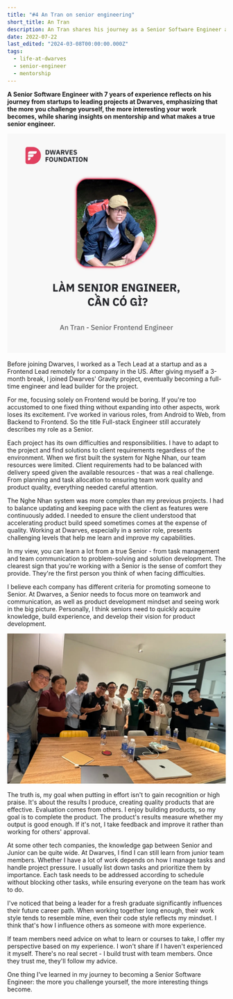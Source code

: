 ```yaml
---
title: "#4 An Tran on senior engineering"
short_title: An Tran
description: An Tran shares his journey as a Senior Software Engineer at Dwarves, highlighting the balance between delivery speed and quality, and the importance of continuous learning and mentorship
date: 2022-07-22
last_edited: "2024-03-08T00:00:00.000Z"
tags:
  - life-at-dwarves
  - senior-engineer
  - mentorship
---
```


**A Senior Software Engineer with 7 years of experience reflects on his journey from startups to leading projects at Dwarves, emphasizing that the more you challenge yourself, the more interesting your work becomes, while sharing insights on mentorship and what makes a true senior engineer.**

![An Tran - Senior Software Engineer](assets/notion-image-1744012389739-7aklf.webp)

Before joining Dwarves, I worked as a Tech Lead at a startup and as a Frontend Lead remotely for a company in the US. After giving myself a 3-month break, I joined Dwarves' Gravity project, eventually becoming a full-time engineer and lead builder for the project.

For me, focusing solely on Frontend would be boring. If you're too accustomed to one fixed thing without expanding into other aspects, work loses its excitement. I've worked in various roles, from Android to Web, from Backend to Frontend. So the title Full-stack Engineer still accurately describes my role as a Senior.

Each project has its own difficulties and responsibilities. I have to adapt to the project and find solutions to client requirements regardless of the environment. When we first built the system for Nghe Nhan, our team resources were limited. Client requirements had to be balanced with delivery speed given the available resources - that was a real challenge. From planning and task allocation to ensuring team work quality and product quality, everything needed careful attention.

The Nghe Nhan system was more complex than my previous projects. I had to balance updating and keeping pace with the client as features were continuously added. I needed to ensure the client understood that accelerating product build speed sometimes comes at the expense of quality. Working at Dwarves, especially in a senior role, presents challenging levels that help me learn and improve my capabilities.

In my view, you can learn a lot from a true Senior - from task management and team communication to problem-solving and solution development. The clearest sign that you're working with a Senior is the sense of comfort they provide. They're the first person you think of when facing difficulties.

I believe each company has different criteria for promoting someone to Senior. At Dwarves, a Senior needs to focus more on teamwork and communication, as well as product development mindset and seeing work in the big picture. Personally, I think seniors need to quickly acquire knowledge, build experience, and develop their vision for product development.

![](assets/an-tran-team-discussion.webp)

The truth is, my goal when putting in effort isn't to gain recognition or high praise. It's about the results I produce, creating quality products that are effective. Evaluation comes from others. I enjoy building products, so my goal is to complete the product. The product's results measure whether my output is good enough. If it's not, I take feedback and improve it rather than working for others' approval.

At some other tech companies, the knowledge gap between Senior and Junior can be quite wide. At Dwarves, I find I can still learn from junior team members. Whether I have a lot of work depends on how I manage tasks and handle project pressure. I usually list down tasks and prioritize them by importance. Each task needs to be addressed according to schedule without blocking other tasks, while ensuring everyone on the team has work to do.

I've noticed that being a leader for a fresh graduate significantly influences their future career path. When working together long enough, their work style tends to resemble mine, even their code style reflects my mindset. I think that's how I influence others as someone with more experience.

If team members need advice on what to learn or courses to take, I offer my perspective based on my experience. I won't share if I haven't experienced it myself. There's no real secret - I build trust with team members. Once they trust me, they'll follow my advice.

One thing I've learned in my journey to becoming a Senior Software Engineer: the more you challenge yourself, the more interesting things become.
